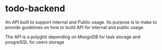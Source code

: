 # todo-backend
An API built to support internal and Public usage. Its purpose is to make to provide guidelines on how to build API for internal and public usage.

The API is a polyglot depending on MongoDB for task storage and posgreSQL for users storage
